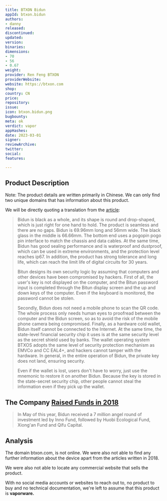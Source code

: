 ```yaml
---
title: BTXON Bidun
appId: btxon.bidun
authors:
- danny
released: 
discontinued: 
updated: 
version: 
binaries: 
dimensions:
- 70
- 56
- 0.67
weight: 
provider: Ren Feng BTXON
providerWebsite: 
website: https://btxon.com
shop: 
country: CN
price: 
repository: 
issue: 
icon: btxon.bidun.png
bugbounty: 
meta: ok
verdict: vapor
appHashes: 
date: 2023-03-01
signer: 
reviewArchive: 
twitter: 
social: 
features: 

---
```


## Product Description 

Note: The product details are written primarily in Chinese. We can only find two unique domains that has information about this product. 

We will be directly quoting a translation from the [article](https://www.jiemian.com/article/2261275.html):

> Bidun is black as a whole, and its shape is round and drop-shaped, which is just right for one hand to hold. The product is seamless and there are no gaps. Bidun is 69.96mm long and 56mm wide. The black glass in the middle is 66.66mm. The bottom end uses a pogopin pogo pin interface to match the chassis and data cables. At the same time, Bidun has good sealing performance and is waterproof and dustproof, which can be used in extreme environments, and the protection level reaches ip67. In addition, the product has strong tolerance and long life, which can reach the limit life of digital circuits for 30 years.
>
> Bitun designs its own security logic by assuming that computers and other devices have been compromised by hackers. First of all, the user's key is not displayed on the computer, and the Bitun password input is completed through the Bitun display screen and the up and down keys of the computer. Even if the keyboard is monitored, the password cannot be stolen.
>
> Secondly, Bidun does not need a mobile phone to scan the QR code. The whole process only needs human eyes to proofread between the computer and the Bidun screen, so as to avoid the risk of the mobile phone camera being compromised. Finally, as a hardware cold wallet, Bidun itself cannot be connected to the Internet. At the same time, the state-level financial security chip it uses is at the same security level as the secret shield used by banks. The wallet operating system BTXOS adopts the same level of security protection mechanism as EMVCo and CC EAL4+, and hackers cannot tamper with the hardware. In general, in the entire operation of Bidun, the private key does not land, ensuring security.
>
> Even if the wallet is lost, users don't have to worry, just use the mnemonic to restore it on another Bidun. Because the key is stored in the state-secret security chip, other people cannot steal the information even if they pick up the wallet.

## The Company [Raised Funds in 2018](https://www.jiemian.com/article/2261275.html)

> In May of this year, Bidun received a 7 million angel round of investment led by Inno Fund, followed by Huobi Ecological Fund, Xiong'an Fund and Qifu Capital.

## Analysis 

The domain btxon.com, is not online. We were also not able to find any further information about the device apart from the articles written in 2018. 

We were also not able to locate any commercial website that sells the product. 

With no social media accounts or websites to reach out to, no product to buy and no technical documentation, we're left to assume that this product is **vaporware.**